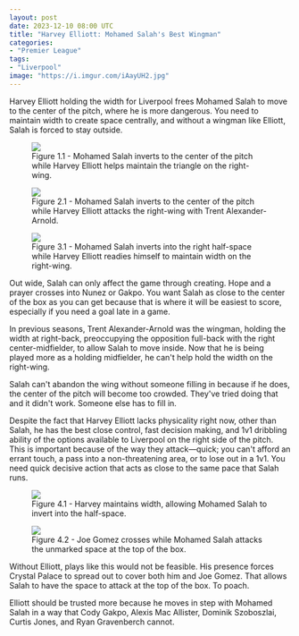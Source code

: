 ```yaml
---
layout: post
date: 2023-12-10 08:00 UTC
title: "Harvey Elliott: Mohamed Salah's Best Wingman"
categories:
- "Premier League"
tags:
- "Liverpool"
image: "https://i.imgur.com/iAayUH2.jpg"
---
```


Harvey Elliott holding the width for Liverpool frees Mohamed Salah to move to the center of the pitch, where he is more dangerous. You need to maintain width to create space centrally, and without a wingman like Elliott, Salah is forced to stay outside.

<!---more--->

<figure>
    <img src="https://i.imgur.com/6kkjRb9.jpg">
    <figcaption>Figure 1.1 - Mohamed Salah inverts to the center of the pitch while Harvey Elliott helps maintain the triangle on the right-wing.</figcaption>
</figure> 

<figure>
    <img src="https://i.imgur.com/u4kU5DV.jpg">
    <figcaption>Figure 2.1 - Mohamed Salah inverts to the center of the pitch while Harvey Elliott attacks the right-wing with Trent Alexander-Arnold.</figcaption>
</figure> 

<figure>
    <img src="https://i.imgur.com/vatjR3E.jpg">
    <figcaption>Figure 3.1 - Mohamed Salah inverts into the right half-space while Harvey Elliott readies himself to maintain width on the right-wing.</figcaption>
</figure> 

Out wide, Salah can only affect the game through creating. Hope and a prayer crosses into Nunez or Gakpo. You want Salah as close to the center of the box as you can get because that is where it will be easiest to score, especially if you need a goal late in a game.

In previous seasons, Trent Alexander-Arnold was the wingman, holding the width at right-back, preoccupying the opposition full-back with the right center-midfielder, to allow Salah to move inside. Now that he is being played more as a holding midfielder, he can't help hold the width on the right-wing.

Salah can't abandon the wing without someone filling in because if he does, the center of the pitch will become too crowded. They've tried doing that and it didn't work. Someone else has to fill in.

Despite the fact that Harvey Elliott lacks physicality right now, other than Salah, he has the best close control, fast decision making, and 1v1 dribbling ability of the options available to Liverpool on the right side of the pitch. This is important because of the way they attack—quick; you can't afford an errant touch, a pass into a non-threatening area, or to lose out in a 1v1. You need quick decisive action that acts as close to the same pace that Salah runs.

<figure>
    <img src="https://i.imgur.com/fpRfs00.jpg">
    <figcaption>Figure 4.1 - Harvey  maintains width, allowing Mohamed Salah to invert into the half-space.</figcaption>
</figure> 

<figure>
    <img src="https://i.imgur.com/iAayUH2.jpg">
    <figcaption>Figure 4.2 - Joe Gomez crosses while Mohamed Salah attacks the unmarked space at the top of the box.</figcaption>
</figure> 

Without Elliott, plays like this would not be feasible. His presence forces Crystal Palace to spread out to cover both him and Joe Gomez. That allows Salah to have the space to attack at the top of the box. To poach.

Elliott should be trusted more because he moves in step with Mohamed Salah in a way that Cody Gakpo, Alexis Mac Allister, Dominik Szoboszlai, Curtis Jones, and Ryan Gravenberch cannot.
